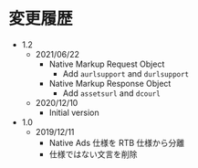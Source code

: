 # 変更履歴

* 1.2
  * 2021/06/22
    * Native Markup Request Object
      * Add `aurlsupport` and `durlsupport`
    * Native Markup Response Object
      * Add `assetsurl` and `dcourl`
  * 2020/12/10
    * Initial version
* 1.0
  * 2019/12/11
    * Native Ads 仕様を RTB 仕様から分離
    * 仕様ではない文言を削除
